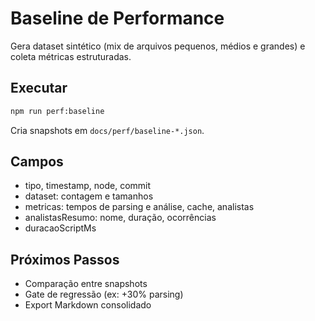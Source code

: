 # Baseline de Performance

Gera dataset sintético (mix de arquivos pequenos, médios e grandes) e coleta métricas estruturadas.

## Executar

```bash
npm run perf:baseline
```

Cria snapshots em `docs/perf/baseline-*.json`.

## Campos

- tipo, timestamp, node, commit
- dataset: contagem e tamanhos
- metricas: tempos de parsing e análise, cache, analistas
- analistasResumo: nome, duração, ocorrências
- duracaoScriptMs

## Próximos Passos

- Comparação entre snapshots
- Gate de regressão (ex: +30% parsing)
- Export Markdown consolidado
